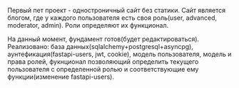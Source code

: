 Первый пет проект - одностроничный сайт без статики.
Сайт является блогом, где у каждого пользователя есть своя роль(user, advanced, moderator, admin). Роли определяют их функционал.

На данный момент, фундамент готов(будет редактироваться).
Реализовано: база данных(sqlalchemy+postgresql+asyncpg), аунтефикация(fastapi-users, jwt, cookie), модель пользователя, модель и права ролей,
фукнционал позволяющий определить текущего пользователя с определенной ролью и соответствующие ему функции(изменение fastapi-users).

